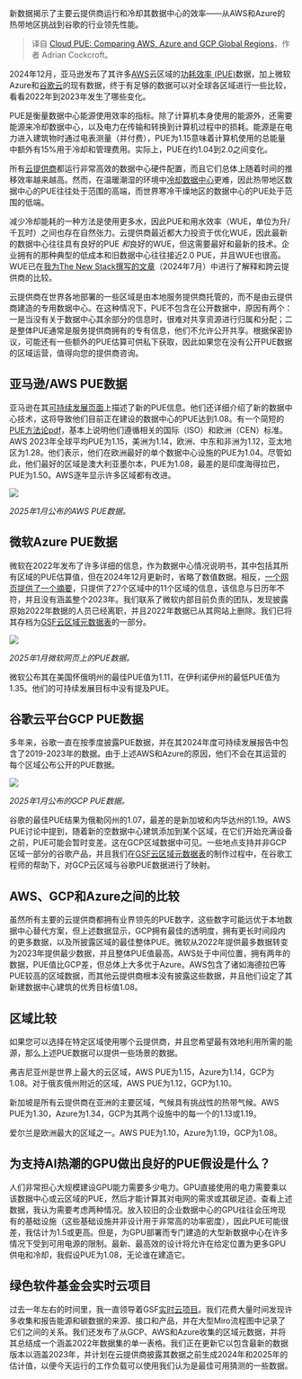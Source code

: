 
<!--
title: 云PUE：比较AWS、Azure和GCP全球区域
cover: https://cdn.thenewstack.io/media/2025/01/0d3403a6-img_2476.jpg
-->

新数据揭示了主要云提供商运行和冷却其数据中心的效率——从AWS和Azure的热带地区挑战到谷歌的行业领先性能。

> 译自 [Cloud PUE: Comparing AWS, Azure and GCP Global Regions](https://thenewstack.io/cloud-pue-comparing-aws-azure-and-gcp-global-regions/)，作者 Adrian Cockcroft。

2024年12月，亚马逊发布了其许多[AWS](https://aws.amazon.com/?utm_content=inline+mention)云区域的[功耗效率 (PUE)](https://en.wikipedia.org/wiki/Power_Usage_Effectiveness_(PUE))数据，加上微软Azure和[谷歌云](https://cloud.google.com/?utm_content=inline+mention)的现有数据，终于有足够的数据可以对全球各区域进行一些比较，看看2022年到2023年发生了哪些变化。

PUE是衡量数据中心能源使用效率的指标。除了计算机本身使用的能源外，还需要能源来冷却数据中心，以及电力在传输和转换到计算机过程中的损耗。能源是在电力进入建筑物时通过电表测量（并付费），PUE为1.15意味着计算机使用的总能量中额外有15%用于冷却和管理费用。实际上，PUE在约1.04到2.0之间变化。

所有[云提供商](https://thenewstack.io/the-complex-relationship-between-cloud-providers-and-open-source/)都运行非常高效的数据中心硬件配置，而且它们总体上随着时间的推移效率越来越高。然而，在温暖潮湿的环境中[冷却数据中心](https://thenewstack.io/next-generation-sustainable-data-center-design/)更难，因此热带地区数据中心的PUE往往处于范围的高端，而世界寒冷干燥地区的数据中心的PUE处于范围的低端。

减少冷却能耗的一种方法是使用更多水，因此PUE和用水效率（WUE，单位为升/千瓦时）之间也存在自然张力。云提供商最近都大力投资于优化WUE，因此最新的数据中心往往具有良好的PUE *和*良好的WUE，但这需要最好和最新的技术。企业拥有的那种典型的低成本和旧数据中心往往接近2.0 PUE，并且WUE也很高。WUE已在[我为The New Stack撰写的文章](https://thenewstack.io/sustainability-how-did-amazon-azure-google-perform-in-2023/)（2024年7月）中进行了解释和跨云提供商的比较。

云提供商在世界各地部署的一些区域是由本地服务提供商托管的，而不是由云提供商建造的专用数据中心。在这种情况下，PUE不包含在公开数据中，原因有两个：一是当没有关于数据中心其余部分的信息时，很难对共享资源进行归属和分配；二是整体PUE通常是服务提供商拥有的专有信息，他们不允许公开共享。根据保密协议，可能还有一些额外的PUE估算可供私下获取，因此如果您在没有公开PUE数据的区域运营，值得向您的提供商咨询。

## 亚马逊/AWS PUE数据

亚马逊在其[可持续发展页面](https://sustainability.aboutamazon.com/products-services/aws-cloud)上描述了新的PUE信息。他们还详细介绍了新的数据中心技术，这将导致他们目前正在建设的数据中心的PUE达到1.08。有一个简短的[PUE方法论pdf](https://sustainability.aboutamazon.com/pue-methodology.pdf)，基本上说明他们遵循相关的国际（ISO）和欧洲（CEN）标准。AWS 2023年全球平均PUE为1.15，美洲为1.14，欧洲、中东和非洲为1.12，亚太地区为1.28。他们表示，他们在欧洲最好的单个数据中心设施的PUE为1.04。尽管如此，他们最好的区域是澳大利亚墨尔本，PUE为1.08，最差的是印度海得拉巴，PUE为1.50。AWS逐年显示许多区域都有改进。

![](https://cdn.thenewstack.io/media/2025/01/35b93950-amazon-pue-547x1024.png)

*2025年1月公布的AWS PUE数据。*

## 微软Azure PUE数据

微软在2022年发布了许多详细的信息，作为数据中心情况说明书，其中包括其所有区域的PUE估算值，但在2024年12月更新时，省略了数值数据。相反，[一个网页提供了一个摘要](https://datacenters.microsoft.com/sustainability/efficiency/)，只提供了27个区域中的11个区域的信息，该信息与日历年不符，并且没有涵盖整个2023年。我们联系了微软内部目前负责的团队，发现披露原始2022年数据的人员已经离职，并且2022年数据已从其网站上删除。我们已将其存档为[GSF云区域元数据表](https://github.com/Green-Software-Foundation/real-time-cloud)的一部分。

![](https://cdn.thenewstack.io/media/2025/01/9a78c57d-microsoft-pue-1024x741.png)

*2025年1月微软网页上的PUE数据。*

微软公布其在美国怀俄明州的最佳PUE值为1.11，在伊利诺伊州的最低PUE值为1.35。他们的可持续发展目标中没有提及PUE。

## 谷歌云平台GCP PUE数据

多年来，谷歌一直在按季度披露PUE数据，并在其2024年度可持续发展报告中包含了2019-2023年的数据。由于上述AWS和Azure的原因，他们不会在其运营的每个区域公布公开的PUE数据。

![](https://cdn.thenewstack.io/media/2025/01/a2e3ea6b-google-pue-1-701x1024.png)

*2025年1月公布的GCP PUE数据。*

谷歌的最佳PUE结果为俄勒冈州的1.07，最差的是新加坡和内华达州的1.19。AWS PUE讨论中提到，随着新的空数据中心建筑添加到某个区域，在它们开始充满设备之前，PUE可能会暂时变差。这在GCP区域数据中可见。一些地点支持并非GCP区域一部分的谷歌产品，并且我们在[GSF云区域元数据表](https://github.com/Green-Software-Foundation/real-time-cloud)的制作过程中，在谷歌工程师的帮助下，对GCP云区域与谷歌PUE数据进行了映射。

## AWS、GCP和Azure之间的比较

虽然所有主要的云提供商都拥有业界领先的PUE数字，这些数字可能远优于本地数据中心替代方案，但上述数据显示，GCP拥有最佳的透明度，拥有更长时间段内的更多数据，以及所披露区域的最佳整体PUE。微软从2022年提供最多数据转变为2023年提供最少数据，并且整体PUE值最高。AWS处于中间位置，拥有两年的数据，PUE值比GCP差，但总体上大多优于Azure。AWS包含了诸如海德拉巴等PUE较高的区域数据，而其他云提供商根本没有披露这些数据，并且他们设定了其新建数据中心建筑的优秀目标值1.08。

## 区域比较

如果您可以选择在特定区域使用哪个云提供商，并且您希望最有效地利用所需的能源，那么上述PUE数据可以提供一些场景的数据。

弗吉尼亚州是世界上最大的云区域，AWS PUE为1.15，Azure为1.14，GCP为1.08。对于俄亥俄州附近的区域，AWS PUE为1.12，GCP为1.10。

新加坡是所有云提供商在亚洲的主要区域，气候具有挑战性的热带气候。AWS PUE为1.30，Azure为1.34，GCP为其两个设施中的每一个的1.13或1.19。

爱尔兰是欧洲最大的区域之一。AWS PUE为1.10，Azure为1.19，GCP为1.08。

## 为支持AI热潮的GPU做出良好的PUE假设是什么？

人们非常担心大规模建设GPU能力需要多少电力。GPU直接使用的电力需要乘以该数据中心或云区域的PUE，然后才能计算其对电网的需求或其碳足迹。查看上述数据，我认为需要考虑两种情况。放入较旧的企业数据中心的GPU往往会压垮现有的基础设施（这些基础设施并非设计用于非常高的功率密度），因此PUE可能很差，我估计为1.5或更高。但是，为GPU部署而专门建造的大型新数据中心在许多情况下受到可用电源的限制。最新、最高效的设计将允许在给定位置为更多GPU供电和冷却，我假设PUE为1.08，无论谁在建造它。

## 绿色软件基金会实时云项目

过去一年左右的时间里，我一直领导着GSF[实时云项目](https://github.com/Green-Software-Foundation/real-time-cloud)。我们花费大量时间发现许多收集和报告能源和碳数据的来源、接口和产品，并在大型Miro流程图中记录了它们之间的关系。我们还发布了从GCP、AWS和Azure收集的区域元数据，并将其总结成一个涵盖2022年数据集的单一表格。我们正在更新它以包含最新的数据版本以涵盖2023年，并计划在云提供商披露其数据之前生成2024年和2025年的估计值，以便今天运行的工作负载可以使用我们认为是最佳可用猜测的一些数据。
